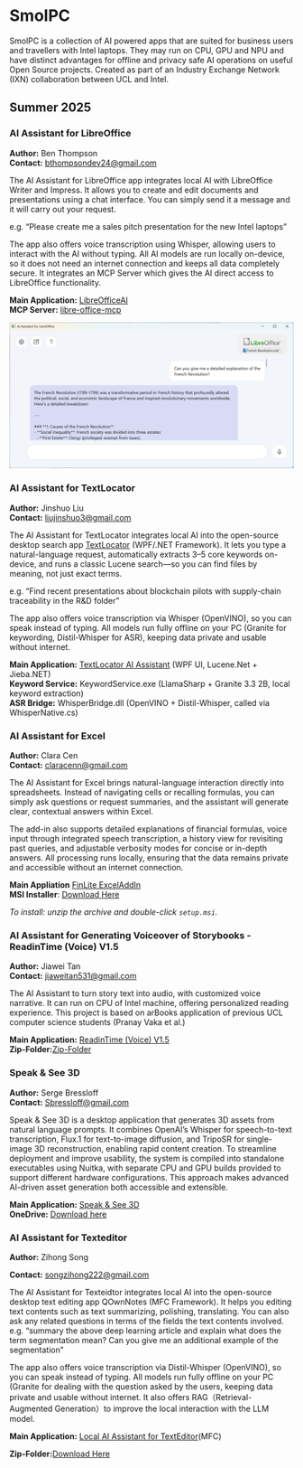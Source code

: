 # SmolPC
SmolPC is a collection of AI powered apps that are suited for business users and travellers with Intel laptops. They may run on CPU, GPU and NPU and have distinct advantages for offline and privacy safe AI operations on useful Open Source projects. Created as part of an Industry Exchange Network (IXN) collaboration between UCL and Intel.

## Summer 2025

### AI Assistant for LibreOffice

**Author:** Ben Thompson  
**Contact:** [bthompsondev24@gmail.com](mailto:bthompsondev24@gmail.com)

The AI Assistant for LibreOffice app integrates local AI with LibreOffice Writer and Impress. It allows you to create and edit documents and presentations using a chat interface. You can simply send it a message and it will carry out your request. 

e.g. “Please create me a sales pitch presentation for the new Intel laptops”

The app also offers voice transcription using Whisper, allowing users to interact with the AI without typing. 
All AI models are run locally on-device, so it does not need an internet connection and keeps all data completely secure. It integrates an MCP Server which gives the AI direct access to LibreOffice functionality.

**Main Application:** [LibreOfficeAI](https://github.com/bthompson-dev/LibreOfficeAI)  
**MCP Server:** [libre-office-mcp](https://github.com/bthompson-dev/libre-office-mcp)

<div align="center">
<a href="https://www.youtube.com/watch?v=Irl9qpCHv_0">
  <img src="https://github.com/bthompson-dev/SmolPC/blob/main/Assets/LibreOfficeAI%20Screenshot.png" alt="AI Assistant for LibreOffice - Demonstration Video" width="550"/>
</a>
</div>

### AI Assistant for TextLocator

**Author:** Jinshuo Liu  
**Contact:** [liujinshuo3@gmail.com](mailto:liujinshuo3@gmail.com)

The AI Assistant for TextLocator integrates local AI into the open-source desktop search app [TextLocator](https://github.com/liulei901112/TextLocator) (WPF/.NET Framework). It lets you type a natural-language request, automatically extracts 3–5 core keywords on-device, and runs a classic Lucene search—so you can find files by meaning, not just exact terms.

e.g. “Find recent presentations about blockchain pilots with supply-chain traceability in the R&D folder”

The app also offers voice transcription via Whisper (OpenVINO), so you can speak instead of typing.
All models run fully offline on your PC (Granite for keywording, Distil-Whisper for ASR), keeping data private and usable without internet.

**Main Application:** [TextLocator AI Assistant](https://github.com/FierceWind1287/ai-textlocator)  (WPF UI, Lucene.Net + Jieba.NET)  
**Keyword Service:** KeywordService.exe (LlamaSharp + Granite 3.3 2B, local keyword extraction)  
**ASR Bridge:** WhisperBridge.dll (OpenVINO + Distil-Whisper, called via WhisperNative.cs)  

### AI Assistant for Excel

**Author:** Clara Cen  
**Contact:** claracenn@gmail.com  

The AI Assistant for Excel brings natural-language interaction directly into spreadsheets. Instead of navigating cells or recalling formulas, you can simply ask questions or request summaries, and the assistant will generate clear, contextual answers within Excel.  

The add-in also supports detailed explanations of financial formulas, voice input through integrated speech transcription, a history view for revisiting past queries, and adjustable verbosity modes for concise or in-depth answers. All processing runs locally, ensuring that the data remains private and accessible without an internet connection.  
  
**Main Appliation** [FinLite ExcelAddIn](https://github.com/claracenn/FinLite-ExcelAddIn)  
**MSI Installer**: [Download Here](https://liveuclac-my.sharepoint.com/my?id=%2Fpersonal%2Fucabbce%5Fucl%5Fac%5Fuk%2FDocuments%2Fsetup%2Ezip&parent=%2Fpersonal%2Fucabbce%5Fucl%5Fac%5Fuk%2FDocuments)  

*To install: unzip the archive and double-click `setup.msi`.*  

### AI Assistant for Generating Voiceover of Storybooks - ReadinTime (Voice) V1.5

**Author:** Jiawei Tan    
**Contact:** [jiaweitan531@gmail.com](mailto:jiaweitan531@gmail.com)

The AI Assistant to turn story text into audio, with customized voice narrative. It can run on CPU of Intel machine, offering personalized reading experience. This project is based on arBooks application of previous UCL computer science students (Pranay Vaka et al.)

**Main Application:** [ReadinTime (Voice) V1.5](https://github.com/Jack5316/ReadinTime-V1.5)        
**Zip-Folder:**[Zip-Folder](https://drive.google.com/file/d/1GHYxul1Gc1pv5ShVM1Gv2ZDf713Xo6q_/view?usp=sharing)

### Speak & See 3D

**Author:** Serge Bressloff  
**Contact:** Sbressloff@gmail.com

Speak & See 3D is a desktop application that generates 3D assets from natural language prompts. It combines OpenAI’s Whisper for speech-to-text transcription, Flux.1 for text-to-image diffusion, and TripoSR for single-image 3D reconstruction, enabling rapid content creation. To streamline deployment and improve usability, the system is compiled into standalone executables using Nuitka, with separate CPU and GPU builds provided to support different hardware configurations. This approach makes advanced AI-driven asset generation both accessible and extensible.

**Main Application:** [Speak & See 3D](https://github.com/SergeBressloff/SpeakAndSee3D)  
**OneDrive:** [Download here](https://liveuclac-my.sharepoint.com/:f:/g/personal/zctysps_ucl_ac_uk/EvmWWOmKy5hCm6Bi4H0g5XgBwAlqPTlG2DtNifSInJ124w?e=hfgnVX)

### AI Assistant for Texteditor

**Author:** Zihong Song

**Contact:** songzihong222@gmail.com

The AI Assistant for Texteidtor integrates local AI into the open-source desktop text editing app QOwnNotes (MFC Framework). It helps you editing text contents such as text summarizing, polishing, translating. You can also ask any related questions in terms of the fields the text contents involved. 
e.g. “summary the above deep learning article and explain what does the term segmentation mean? Can you give me an additional example of the segmentation”

The app also offers voice transcription via Distil-Whisper (OpenVINO), so you can speak instead of typing. All models run fully offline on your PC (Granite for dealing with the question asked by the users, keeping data private and usable without internet.
It also offers RAG（Retrieval-Augmented Generation）to improve the local interaction with the LLM model.

**Main Application:** [Local AI Assistant for TextEditor](https://github.com/szh123-ucl/Msc-Computer-Science-project-OSS-Pilots-AI-PC-app-and-source-code)(MFC)

**Zip-Folder:**[Download Here](https://github.com/szh123-ucl/Msc-Computer-Science-project-OSS-Pilots-AI-PC-app-and-source-code/releases)
